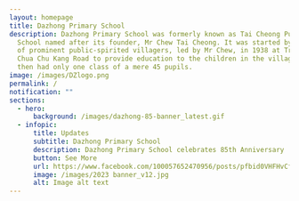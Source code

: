 ```yaml
---
layout: homepage
title: Dazhong Primary School
description: Dazhong Primary School was formerly known as Tai Cheong Public
  School named after its founder, Mr Chew Tai Cheong. It was started by a group
  of prominent public-spirited villagers, led by Mr Chew, in 1938 at Track 5
  Chua Chu Kang Road to provide education to the children in the village. It
  then had only one class of a mere 45 pupils.
image: /images/DZlogo.png
permalink: /
notification: ""
sections:
  - hero:
      background: /images/dazhong-85-banner_latest.gif
  - infopic:
      title: Updates
      subtitle: Dazhong Primary School
      description: Dazhong Primary School celebrates 85th Anniversary
      button: See More
      url: https://www.facebook.com/100057652470956/posts/pfbid0VHFHvCfG1ns9bCj516e6BCeWWso49ie5svMbCVUxzzB7KimpeLHySqSkt5grPkeEl/?mibextid=Nif5oz
      image: /images/2023 banner_v12.jpg
      alt: Image alt text
---
```

